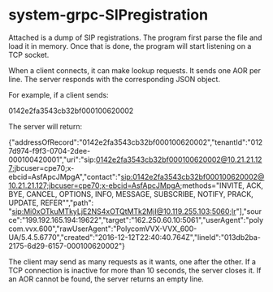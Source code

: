 # system-grpc-SIPregistration

Attached is a dump of SIP registrations. The program first parse the file and load it in memory.  Once that is done, the program will start listening on a TCP socket.

When a client connects, it can make lookup requests. It sends one AOR per line. The server responds with the corresponding JSON object.

For example, if a client sends:

0142e2fa3543cb32bf000100620002

The server will return:

{"addressOfRecord":"0142e2fa3543cb32bf000100620002","tenantId":"0127d974-f9f3-0704-2dee-000100420001","uri":"sip:0142e2fa3543cb32bf000100620002@10.21.21.127;jbcuser=cpe70;x-ebcid=AsfApcJMpgA","contact":"<sip:0142e2fa3543cb32bf000100620002@10.21.21.127;jbcuser=cpe70;x-ebcid=AsfApcJMpgA>;methods=\"INVITE, ACK, BYE, CANCEL, OPTIONS, INFO,
MESSAGE, SUBSCRIBE, NOTIFY, PRACK, UPDATE, REFER\"","path": "<sip:Mi0xOTkuMTkyLjE2NS4xOTQtMTk2MjI@10.119.255.103:5060;lr>"],"source":"199.192.165.194:19622","target":"162.250.60.10:5061","userAgent":"polycom.vvx.600","rawUserAgent":"PolycomVVX-VVX_600-UA/5.4.5.6770","created":"2016-12-12T22:40:40.764Z","lineId":"013db2ba-2175-6d29-6157-000100620002"}

The client may send as many requests as it wants, one after the other. If a TCP connection is inactive for more than 10 seconds, the server closes it. If an AOR cannot be found, the server returns an empty line.

